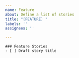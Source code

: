 ```yaml
---
name: Feature
about: Define a list of stories
title: "[FEATURE] "
labels: ''
assignees: ''

---
```


```[tasklist]
### Feature Stories
- [ ] Draft story title
```
